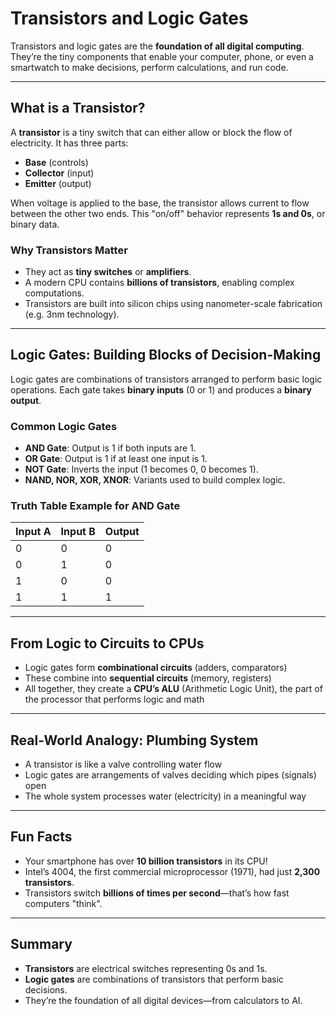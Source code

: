 # Transistors and Logic Gates

Transistors and logic gates are the **foundation of all digital computing**. They’re the tiny components that enable your computer, phone, or even a smartwatch to make decisions, perform calculations, and run code.

---

## What is a Transistor?

A **transistor** is a tiny switch that can either allow or block the flow of electricity. It has three parts:

* **Base** (controls)
* **Collector** (input)
* **Emitter** (output)

When voltage is applied to the base, the transistor allows current to flow between the other two ends. This "on/off" behavior represents **1s and 0s**, or binary data.

### Why Transistors Matter

* They act as **tiny switches** or **amplifiers**.
* A modern CPU contains **billions of transistors**, enabling complex computations.
* Transistors are built into silicon chips using nanometer-scale fabrication (e.g. 3nm technology).

---

## Logic Gates: Building Blocks of Decision-Making

Logic gates are combinations of transistors arranged to perform basic logic operations. Each gate takes **binary inputs** (0 or 1) and produces a **binary output**.

### Common Logic Gates

* **AND Gate**: Output is 1 if both inputs are 1.
* **OR Gate**: Output is 1 if at least one input is 1.
* **NOT Gate**: Inverts the input (1 becomes 0, 0 becomes 1).
* **NAND, NOR, XOR, XNOR**: Variants used to build complex logic.

### Truth Table Example for AND Gate

| Input A | Input B | Output |
| ------- | ------- | ------ |
| 0       | 0       | 0      |
| 0       | 1       | 0      |
| 1       | 0       | 0      |
| 1       | 1       | 1      |

---

## From Logic to Circuits to CPUs

* Logic gates form **combinational circuits** (adders, comparators)
* These combine into **sequential circuits** (memory, registers)
* All together, they create a **CPU’s ALU** (Arithmetic Logic Unit), the part of the processor that performs logic and math

---

## Real-World Analogy: Plumbing System

* A transistor is like a valve controlling water flow
* Logic gates are arrangements of valves deciding which pipes (signals) open
* The whole system processes water (electricity) in a meaningful way

---

## Fun Facts

* Your smartphone has over **10 billion transistors** in its CPU!
* Intel’s 4004, the first commercial microprocessor (1971), had just **2,300 transistors**.
* Transistors switch **billions of times per second**—that’s how fast computers "think".

---

## Summary

* **Transistors** are electrical switches representing 0s and 1s.
* **Logic gates** are combinations of transistors that perform basic decisions.
* They’re the foundation of all digital devices—from calculators to AI.
